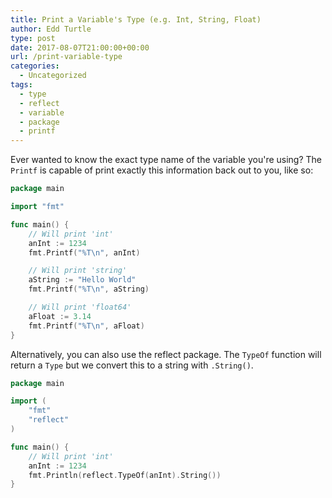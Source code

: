 ```yaml
---
title: Print a Variable's Type (e.g. Int, String, Float)
author: Edd Turtle
type: post
date: 2017-08-07T21:00:00+00:00
url: /print-variable-type
categories:
  - Uncategorized
tags:
  - type
  - reflect
  - variable
  - package
  - printf
---
```


Ever wanted to know the exact type name of the variable you're using? The `Printf` is capable of print exactly this information back out to you, like so:

<!--more-->

```go
package main

import "fmt"

func main() {
    // Will print 'int'
    anInt := 1234
    fmt.Printf("%T\n", anInt)

    // Will print 'string'
    aString := "Hello World"
    fmt.Printf("%T\n", aString)

    // Will print 'float64'
    aFloat := 3.14
    fmt.Printf("%T\n", aFloat)
}
```

Alternatively, you can also use the reflect package. The `TypeOf` function will return a `Type` but we convert this to a string with `.String()`.

```go
package main

import (
    "fmt"
    "reflect"
)

func main() {
    // Will print 'int'
    anInt := 1234
    fmt.Println(reflect.TypeOf(anInt).String())
}
```